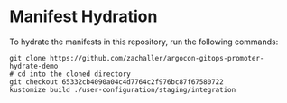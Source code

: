 # Manifest Hydration

To hydrate the manifests in this repository, run the following commands:

```shell
git clone https://github.com/zachaller/argocon-gitops-promoter-hydrate-demo
# cd into the cloned directory
git checkout 65332cb4090a04c4d7764c2f976bc87f67580722
kustomize build ./user-configuration/staging/integration
```
